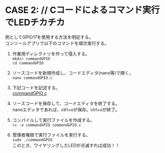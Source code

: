 # CASE 2: // Cコードによるコマンド実行でLEDチカチカ

例としてGPIO17を使用する方法を明記する。  
コンソールアプリで以下のコマンドを順次実行する。

1. 作業用ディレクトリを作って侵入する。  
``mkdir commandGPIO``  
``cd commandGPIO``

2. ソースコードを新規作成し、コードエディタ(nano等)で開く。  
``nano commandGPIO.c``

3. 下記コードを記述する。  
[commandGPIO.c](https://github.com/IsaoNakamura/StudyRPi/App/commandGPIO/commandGPIO.c)  

4. ソースコードを保存して、コードエディタを終了する。  
 nanoエディタであれば、ctrl+oが保存。ctrl+xが終了。

5. コンパイルして実行ファイルを作成する。  
``cc -o commandGPIO commandGPIO.c``  

6. 管理者権限で実行ファイルを実行する。  
``sudo ./commandGPIO``  
このとき、ワイヤリングしたLEDが点滅すれば成功！！
